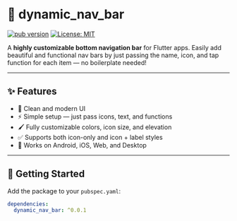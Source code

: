 # 🧭 dynamic_nav_bar

[![pub version](https://img.shields.io/pub/v/dynamic_nav_bar.svg)](https://pub.dev/packages/dynamic_nav_bar)
[![License: MIT](https://img.shields.io/badge/license-MIT-blue.svg)](LICENSE)

A **highly customizable bottom navigation bar** for Flutter apps. Easily add beautiful and functional nav bars by just passing the name, icon, and tap function for each item — no boilerplate needed!

---

## ✨ Features

- 📱 Clean and modern UI
- ⚡ Simple setup — just pass icons, text, and functions
- 🖌️ Fully customizable colors, icon size, and elevation
- ✅ Supports both icon-only and icon + label styles
- 🎯 Works on Android, iOS, Web, and Desktop

---

## 🚀 Getting Started

Add the package to your `pubspec.yaml`:

```yaml
dependencies:
  dynamic_nav_bar: ^0.0.1
